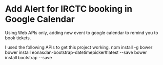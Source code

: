 # Add Alert for IRCTC booking in Google Calendar

Using Web  APIs only, adding new event to google calendar to remind you to book tickets. 

I used the following APIs to get this project working.
npm install -g bower
bower install eonasdan-bootstrap-datetimepicker#latest --save
bower install bootstrap --save